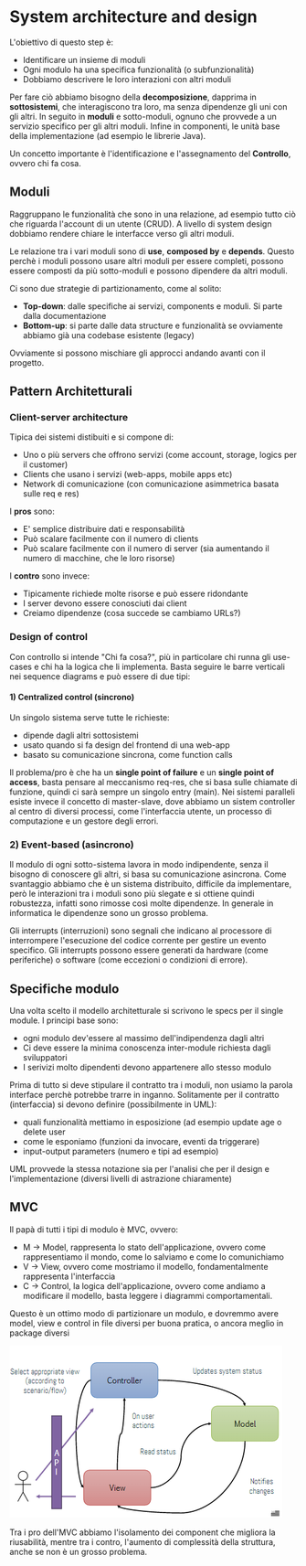 # System architecture and design

L'obiettivo di questo step è:
- Identificare un insieme di moduli
- Ogni modulo ha una specifica funzionalità (o subfunzionalità)
- Dobbiamo descrivere le loro interazioni con altri moduli 

Per fare ciò abbiamo bisogno della **decomposizione**, dapprima in **sottosistemi**, che interagiscono tra loro, ma senza dipendenze gli uni con gli altri. In seguito in **moduli** e sotto-moduli, ognuno che provvede a un servizio specifico per gli altri moduli. Infine in componenti, le unità base della implementazione (ad esempio le librerie Java).

Un concetto importante è l'identificazione e l'assegnamento del **Controllo**, ovvero chi fa cosa.

## Moduli

Raggruppano le funzionalità che sono in una relazione, ad esempio tutto ciò che riguarda l'account di un utente (CRUD). A livello di system design dobbiamo rendere chiare le interfacce verso gli altri moduli.

Le relazione tra i vari moduli sono di **use**, **composed by** e **depends**. Questo perchè i moduli possono usare altri moduli per essere completi, possono essere composti da più sotto-moduli e possono dipendere da altri moduli.

Ci sono due strategie di partizionamento, come al solito:
- **Top-down**: dalle specifiche ai servizi, components e moduli. Si parte dalla documentazione
- **Bottom-up**: si parte dalle data structure e funzionalità se ovviamente abbiamo già una codebase esistente (legacy)

Ovviamente si possono mischiare gli approcci andando avanti con il progetto.

## Pattern Architetturali

### Client-server architecture

Tipica dei sistemi distibuiti e si compone di:
- Uno o più servers che offrono servizi (come account, storage, logics per il customer)
- Clients che usano i servizi (web-apps, mobile apps etc)
- Network di comunicazione (con comunicazione asimmetrica basata sulle req e res)

I **pros** sono:
- E' semplice distribuire dati e responsabilità
- Può scalare facilmente con il numero di clients
- Può scalare facilmente con il numero di server (sia aumentando il numero di macchine, che le loro risorse)

I **contro** sono invece:
- Tipicamente richiede molte risorse e può essere ridondante
- I server devono essere conosciuti dai client
- Creiamo dipendenze (cosa succede se cambiamo URLs?)

### Design of control

Con controllo si intende "Chi fa cosa?", più in particolare chi runna gli use-cases e chi ha la logica che li implementa. Basta seguire le barre verticali nei sequence diagrams e può essere di due tipi:

#### 1) Centralized control (sincrono)

Un singolo sistema serve tutte le richieste:
- dipende dagli altri sottosistemi
- usato quando si fa design del frontend di una web-app
- basato su comunicazione sincrona, come function calls

Il problema/pro è che ha un **single point of failure** e un **single point of access**, basta pensare al meccanismo req-res, che si basa sulle chiamate di funzione, quindi ci sarà sempre un singolo entry (main). Nei sistemi paralleli esiste invece il concetto di master-slave, dove abbiamo un sistem controller al centro di diversi processi, come l'interfaccia utente, un processo di computazione e un gestore degli errori.

### 2) Event-based (asincrono)

Il modulo di ogni sotto-sistema lavora in modo indipendente, senza il bisogno di conoscere gli altri, si basa su comunicazione asincrona.
Come svantaggio abbiamo che è un sistema distribuito, difficile da implementare, però le interazioni tra i moduli sono più slegate e si ottiene quindi robustezza, infatti sono rimosse così molte dipendenze. In generale in informatica le dipendenze sono un grosso problema.

Gli interrupts (interruzioni) sono segnali che indicano al processore di interrompere l'esecuzione del codice corrente per gestire un evento specifico. Gli interrupts possono essere generati da hardware (come periferiche) o software (come eccezioni o condizioni di errore).


## Specifiche modulo

Una volta scelto il modello architetturale si scrivono le specs per il single module.
I principi base sono:
- ogni modulo dev'essere al massimo dell'indipendenza dagli altri
- Ci deve essere la minima conoscenza inter-module richiesta dagli sviluppatori
- I serivizi molto dipendenti devono appartenere allo stesso modulo 

Prima di tutto si deve stipulare il contratto tra i moduli, non usiamo la parola interface perchè potrebbe trarre in inganno.
Solitamente per il contratto (interfaccia) si devono definire (possibilmente in UML):
- quali funzionalità mettiamo in esposizione (ad esempio update age o delete user
- come le esponiamo (funzioni da invocare, eventi da triggerare)
- input-output parameters (numero e tipi ad esempio)

UML provvede la stessa notazione sia per l'analisi che per il design e l'implementazione (diversi livelli di astrazione chiaramente)

## MVC

Il papà di tutti i tipi di modulo è MVC, ovvero:
- M -> Model, rappresenta lo stato dell'applicazione, ovvero come rappresentiamo il mondo, come lo salviamo e come lo comunichiamo
- V -> View, ovvero come mostriamo il modello, fondamentalmente rappresenta l'interfaccia
- C -> Control, la logica dell'applicazione, ovvero come andiamo a modificare il modello, basta leggere i diagrammi comportamentali.

Questo è un ottimo modo di partizionare un modulo, e dovremmo avere model, view e control in file diversi per buona pratica, o ancora meglio in package diversi

<img src="./imgs/mvc.PNG">

Tra i pro dell'MVC abbiamo l'isolamento dei component che migliora la riusabilità, mentre tra i contro, l'aumento di complessità della struttura, anche se non è un grosso problema.